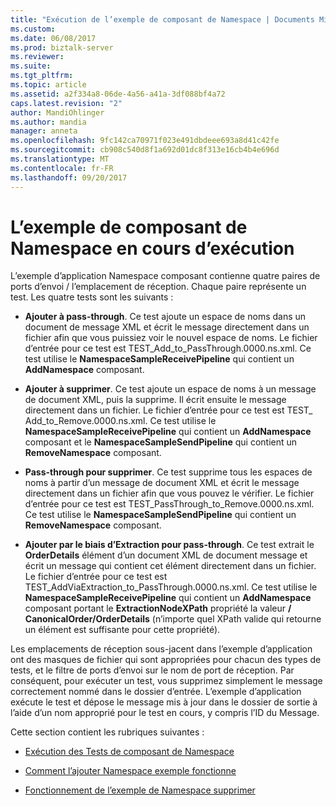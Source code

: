 ```yaml
---
title: "Exécution de l’exemple de composant de Namespace | Documents Microsoft"
ms.custom: 
ms.date: 06/08/2017
ms.prod: biztalk-server
ms.reviewer: 
ms.suite: 
ms.tgt_pltfrm: 
ms.topic: article
ms.assetid: a2f334a8-06de-4a56-a41a-3df088bf4a72
caps.latest.revision: "2"
author: MandiOhlinger
ms.author: mandia
manager: anneta
ms.openlocfilehash: 9fc142ca70971f023e491dbdeee693a8d41c42fe
ms.sourcegitcommit: cb908c540d8f1a692d01dc8f313e16cb4b4e696d
ms.translationtype: MT
ms.contentlocale: fr-FR
ms.lasthandoff: 09/20/2017
---
```

# <a name="running-the-namespace-component-sample"></a>L’exemple de composant de Namespace en cours d’exécution
L’exemple d’application Namespace composant contienne quatre paires de ports d’envoi / l’emplacement de réception. Chaque paire représente un test. Les quatre tests sont les suivants :  
  
-   **Ajouter à pass-through**. Ce test ajoute un espace de noms dans un document de message XML et écrit le message directement dans un fichier afin que vous puissiez voir le nouvel espace de noms. Le fichier d’entrée pour ce test est TEST_Add_to_PassThrough.0000.ns.xml. Ce test utilise le **NamespaceSampleReceivePipeline** qui contient un **AddNamespace** composant.  
  
-   **Ajouter à supprimer**. Ce test ajoute un espace de noms à un message de document XML, puis la supprime. Il écrit ensuite le message directement dans un fichier. Le fichier d’entrée pour ce test est TEST_ Add_to_Remove.0000.ns.xml. Ce test utilise le **NamespaceSampleReceivePipeline** qui contient un **AddNamespace** composant et le **NamespaceSampleSendPipeline** qui contient un **RemoveNamespace** composant.  
  
-   **Pass-through pour supprimer**. Ce test supprime tous les espaces de noms à partir d’un message de document XML et écrit le message directement dans un fichier afin que vous pouvez le vérifier. Le fichier d’entrée pour ce test est TEST_PassThrough_to_Remove.0000.ns.xml. Ce test utilise le **NamespaceSampleSendPipeline** qui contient un **RemoveNamespace** composant.  
  
-   **Ajouter par le biais d’Extraction pour pass-through**. Ce test extrait le **OrderDetails** élément d’un document XML de document message et écrit un message qui contient cet élément directement dans un fichier. Le fichier d’entrée pour ce test est TEST_AddViaExtraction_to_PassThrough.0000.ns.xml. Ce test utilise le **NamespaceSampleReceivePipeline** qui contient un **AddNamespace** composant portant le **ExtractionNodeXPath** propriété la valeur **/ CanonicalOrder/OrderDetails** (n’importe quel XPath valide qui retourne un élément est suffisante pour cette propriété).  
  
 Les emplacements de réception sous-jacent dans l’exemple d’application ont des masques de fichier qui sont appropriées pour chacun des types de tests, et le filtre de ports d’envoi sur le nom de port de réception. Par conséquent, pour exécuter un test, vous supprimez simplement le message correctement nommé dans le dossier d’entrée. L’exemple d’application exécute le test et dépose le message mis à jour dans le dossier de sortie à l’aide d’un nom approprié pour le test en cours, y compris l’ID du Message.  
  
 Cette section contient les rubriques suivantes :  
  
-   [Exécution des Tests de composant de Namespace](../esb-toolkit/running-the-namespace-component-tests.md)  
  
-   [Comment l’ajouter Namespace exemple fonctionne](../esb-toolkit/how-the-add-namespace-sample-works.md)  
  
-   [Fonctionnement de l’exemple de Namespace supprimer](../esb-toolkit/how-the-remove-namespace-sample-works.md)